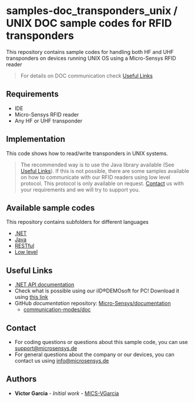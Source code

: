 # samples-doc_transponders_unix / UNIX DOC sample codes for RFID transponders
This repository contains sample codes for handling both HF and UHF transponders on devices running UNIX OS using a Micro-Sensys RFID reader

> For details on DOC communication check [Useful Links](#Useful-Links) 

## Requirements
* IDE 
* Micro-Sensys RFID reader
* Any HF or UHF transponder

## Implementation
This code shows how to read/write transponders in UNIX systems. 
> The recommended way is to use the Java library available (See [Useful Links](#Useful-Links)). 
> If this is not possible, there are some samples available on how to communicate with our RFID readers using low level protocol. This protocol is only available on request. [Contact](#Contact) us with your requirements and we will try to support you.

## Available sample codes
This repository contains subfolders for different languages
 * [.NET](dotnet)
 * [Java](java)
 * [RESTful](restful)
 * [Low level](lowlevel)
 
## Useful Links
* [.NET API documentation](https://www.microsensys.de/downloads/DevSamples/Libraries/UNIX/)
* Check what is possible using our iID®DEMOsoft for PC! Download it using [this link](https://www.microsensys.de/downloads/CDContent/Install/iID%c2%ae%20DEMOsoft.zip)
* GitHub *documentation* repository: [Micro-Sensys/documentation](https://github.com/Micro-Sensys/documentation)
	* [communication-modes/doc](https://github.com/Micro-Sensys/documentation/tree/master/communication-modes/doc)

## Contact

* For coding questions or questions about this sample code, you can use [support@microsensys.de](mailto:support@microsensys.de)
* For general questions about the company or our devices, you can contact us using [info@microsensys.de](mailto:info@microsensys.de)

## Authors

* **Victor Garcia** - *Initial work* - [MICS-VGarcia](https://github.com/MICS-VGarcia/)
